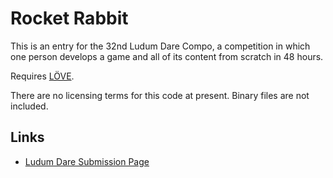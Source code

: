 # Rocket Rabbit
This is an entry for the 32nd Ludum Dare Compo, a competition in which one person develops a game and all of its content from scratch in 48 hours.

Requires [LÖVE](https://love2d.org/).

There are no licensing terms for this code at present. Binary files are not included.

## Links
* [Ludum Dare Submission Page](http://www.ludumdare.com/compo/ludum-dare-32/?action=preview&uid=18573)


